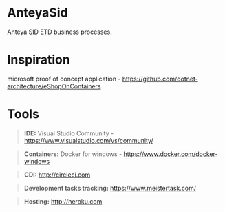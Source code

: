 # AnteyaSid
Anteya SID ETD business processes.

# Inspiration
microsoft proof of concept application - https://github.com/dotnet-architecture/eShopOnContainers

# Tools
>**IDE:** Visual  Studio Community - https://www.visualstudio.com/vs/community/

>**Containers:** Docker for windows - https://www.docker.com/docker-windows

>**CDI:** http://circleci.com

>**Development tasks tracking:** https://www.meistertask.com/

>**Hosting:** http://heroku.com